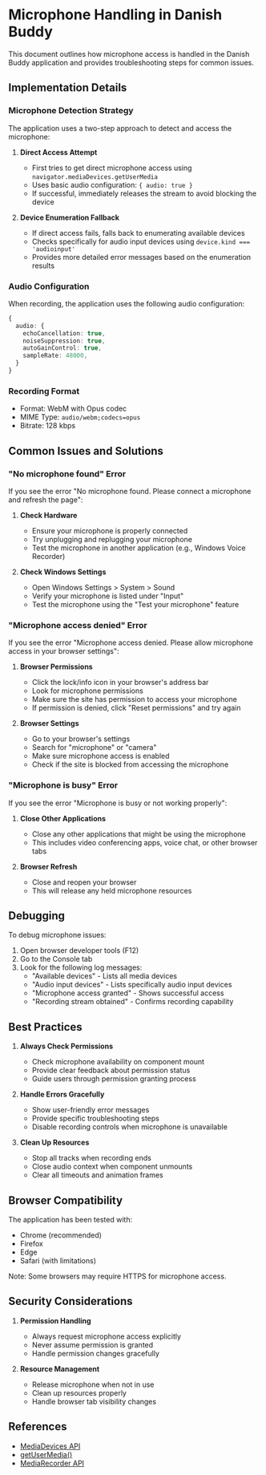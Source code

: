 # Microphone Handling in Danish Buddy

This document outlines how microphone access is handled in the Danish Buddy application and provides troubleshooting steps for common issues.

## Implementation Details

### Microphone Detection Strategy

The application uses a two-step approach to detect and access the microphone:

1. **Direct Access Attempt**
   - First tries to get direct microphone access using `navigator.mediaDevices.getUserMedia`
   - Uses basic audio configuration: `{ audio: true }`
   - If successful, immediately releases the stream to avoid blocking the device

2. **Device Enumeration Fallback**
   - If direct access fails, falls back to enumerating available devices
   - Checks specifically for audio input devices using `device.kind === 'audioinput'`
   - Provides more detailed error messages based on the enumeration results

### Audio Configuration

When recording, the application uses the following audio configuration:

```typescript
{
  audio: {
    echoCancellation: true,
    noiseSuppression: true,
    autoGainControl: true,
    sampleRate: 48000,
  }
}
```

### Recording Format

- Format: WebM with Opus codec
- MIME Type: `audio/webm;codecs=opus`
- Bitrate: 128 kbps

## Common Issues and Solutions

### "No microphone found" Error

If you see the error "No microphone found. Please connect a microphone and refresh the page":

1. **Check Hardware**
   - Ensure your microphone is properly connected
   - Try unplugging and replugging your microphone
   - Test the microphone in another application (e.g., Windows Voice Recorder)

2. **Check Windows Settings**
   - Open Windows Settings > System > Sound
   - Verify your microphone is listed under "Input"
   - Test the microphone using the "Test your microphone" feature

### "Microphone access denied" Error

If you see the error "Microphone access denied. Please allow microphone access in your browser settings":

1. **Browser Permissions**
   - Click the lock/info icon in your browser's address bar
   - Look for microphone permissions
   - Make sure the site has permission to access your microphone
   - If permission is denied, click "Reset permissions" and try again

2. **Browser Settings**
   - Go to your browser's settings
   - Search for "microphone" or "camera"
   - Make sure microphone access is enabled
   - Check if the site is blocked from accessing the microphone

### "Microphone is busy" Error

If you see the error "Microphone is busy or not working properly":

1. **Close Other Applications**
   - Close any other applications that might be using the microphone
   - This includes video conferencing apps, voice chat, or other browser tabs

2. **Browser Refresh**
   - Close and reopen your browser
   - This will release any held microphone resources

## Debugging

To debug microphone issues:

1. Open browser developer tools (F12)
2. Go to the Console tab
3. Look for the following log messages:
   - "Available devices" - Lists all media devices
   - "Audio input devices" - Lists specifically audio input devices
   - "Microphone access granted" - Shows successful access
   - "Recording stream obtained" - Confirms recording capability

## Best Practices

1. **Always Check Permissions**
   - Check microphone availability on component mount
   - Provide clear feedback about permission status
   - Guide users through permission granting process

2. **Handle Errors Gracefully**
   - Show user-friendly error messages
   - Provide specific troubleshooting steps
   - Disable recording controls when microphone is unavailable

3. **Clean Up Resources**
   - Stop all tracks when recording ends
   - Close audio context when component unmounts
   - Clear all timeouts and animation frames

## Browser Compatibility

The application has been tested with:
- Chrome (recommended)
- Firefox
- Edge
- Safari (with limitations)

Note: Some browsers may require HTTPS for microphone access.

## Security Considerations

1. **Permission Handling**
   - Always request microphone access explicitly
   - Never assume permission is granted
   - Handle permission changes gracefully

2. **Resource Management**
   - Release microphone when not in use
   - Clean up resources properly
   - Handle browser tab visibility changes

## References

- [MediaDevices API](https://developer.mozilla.org/en-US/docs/Web/API/MediaDevices)
- [getUserMedia()](https://developer.mozilla.org/en-US/docs/Web/API/MediaDevices/getUserMedia)
- [MediaRecorder API](https://developer.mozilla.org/en-US/docs/Web/API/MediaRecorder) 